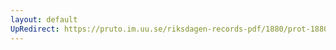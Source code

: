 ```yaml
---
layout: default
UpRedirect: https://pruto.im.uu.se/riksdagen-records-pdf/1880/prot-1880--ak--030.pdf
---
```

